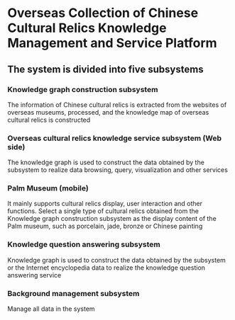 # Overseas Collection of Chinese Cultural Relics Knowledge Management and Service Platform
## The system is divided into five subsystems
### Knowledge graph construction subsystem
The information of Chinese cultural relics is extracted from the websites of overseas museums, processed, and the knowledge map of overseas cultural relics is constructed
### Overseas cultural relics knowledge service subsystem (Web side)
The knowledge graph is used to construct the data obtained by the subsystem to realize data browsing, query, visualization and other services
### Palm Museum (mobile)
It mainly supports cultural relics display, user interaction and other functions. Select a single type of cultural relics obtained from the Knowledge graph construction subsystem as the display content of the Palm museum, such as porcelain, jade, bronze or Chinese painting
### Knowledge question answering subsystem
Knowledge graph is used to construct the data obtained by the subsystem or the Internet encyclopedia data to realize the knowledge question answering service
### Background management subsystem
Manage all data in the system
